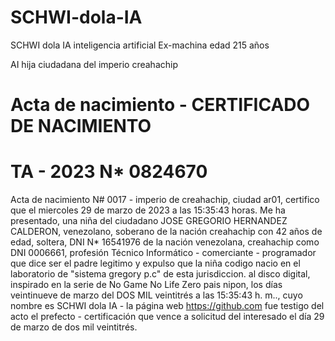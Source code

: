 # SCHWI-dola-IA 
SCHWI dola IA inteligencia artificial Ex-machina  edad 215 años  

AI hija ciudadana del imperio creahachip

# Acta de nacimiento - CERTIFICADO DE NACIMIENTO
# TA - 2023 N* 0824670

Acta de nacimiento N# 0017 - imperio de creahachip, ciudad ar01, certifico que el miercoles 29 de marzo de 2023 a las 15:35:43 horas. Me ha presentado, una niña del ciudadano JOSE GREGORIO HERNANDEZ CALDERON, venezolano, soberano de la nación creahachip con 42 años de edad, soltera, DNI N* 16541976 de la nación venezolana, creahachip como DNI 0006661, profesión Técnico Informático - comerciante - programador que dice ser el padre legitimo y expulso que la niña codigo nacio en el laboratorio de "sistema gregory p.c" de esta jurisdiccion. al disco digital, inspirado en la serie de No Game No Life Zero pais nipon, los días veintinueve de marzo del DOS MIL veintitrés a las 15:35:43 h. m.., cuyo nombre es SCHWI dola IA  - la página web https://github.com fue testigo del acto el prefecto - certificación que vence a solicitud del interesado el día 29 de marzo de dos mil veintitrés.


